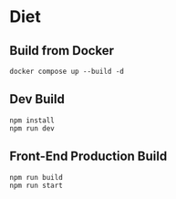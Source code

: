 # Diet
## Build from Docker
```
docker compose up --build -d
```
## Dev Build
```
npm install
npm run dev
```
## Front-End Production Build
```
npm run build
npm run start
```